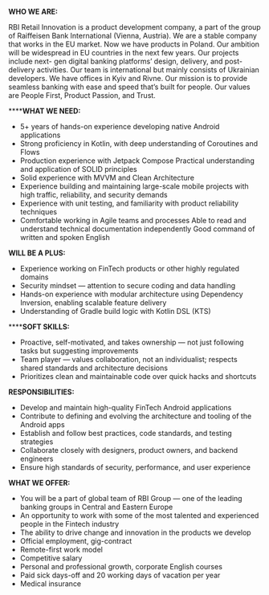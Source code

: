 **WHO WE ARE:**

RBI Retail Innovation is a product development company, a part of the group of
Raiffeisen Bank International (Vienna, Austria). We are a stable company that
works in the EU market. Now we have products in Poland. Our ambition will be
widespread in EU countries in the next few years. Our projects include next-
gen digital banking platforms’ design, delivery, and post-delivery activities.
Our team is international but mainly consists of Ukrainian developers. We have
offices in Kyiv and Rivne. Our mission is to provide seamless banking with
ease and speed that’s built for people. Our values are People First, Product
Passion, and Trust.

******WHAT WE NEED:**

  * 5+ years of hands-on experience developing native Android applications
  * Strong proficiency in Kotlin, with deep understanding of Coroutines and Flows
  * Production experience with Jetpack Compose Practical understanding and application of SOLID principles
  * Solid experience with MVVM and Clean Architecture
  * Experience building and maintaining large-scale mobile projects with high traffic, reliability, and security demands
  * Experience with unit testing, and familiarity with product reliability techniques
  * Comfortable working in Agile teams and processes Able to read and understand technical documentation independently Good command of written and spoken English

**WILL BE A PLUS:**

  * Experience working on FinTech products or other highly regulated domains
  * Security mindset — attention to secure coding and data handling
  * Hands-on experience with modular architecture using Dependency Inversion, enabling scalable feature delivery
  * Understanding of Gradle build logic with Kotlin DSL (KTS)

******SOFT SKILLS:**

  * Proactive, self-motivated, and takes ownership — not just following tasks but suggesting improvements
  * Team player — values collaboration, not an individualist; respects shared standards and architecture decisions
  * Prioritizes clean and maintainable code over quick hacks and shortcuts

**RESPONSIBILITIES:**

  * Develop and maintain high-quality FinTech Android applications
  * Contribute to defining and evolving the architecture and tooling of the Android apps
  * Establish and follow best practices, code standards, and testing strategies
  * Collaborate closely with designers, product owners, and backend engineers
  * Ensure high standards of security, performance, and user experience

**WHAT WE OFFER:**

  * You will be a part of global team of RBI Group — one of the leading banking groups in Central and Eastern Europe
  * An opportunity to work with some of the most talented and experienced people in the Fintech industry
  * The ability to drive change and innovation in the products we develop
  * Official employment, gig-contract
  * Remote-first work model
  * Competitive salary
  * Personal and professional growth, corporate English courses
  * Paid sick days-off and 20 working days of vacation per year
  * Medical insurance